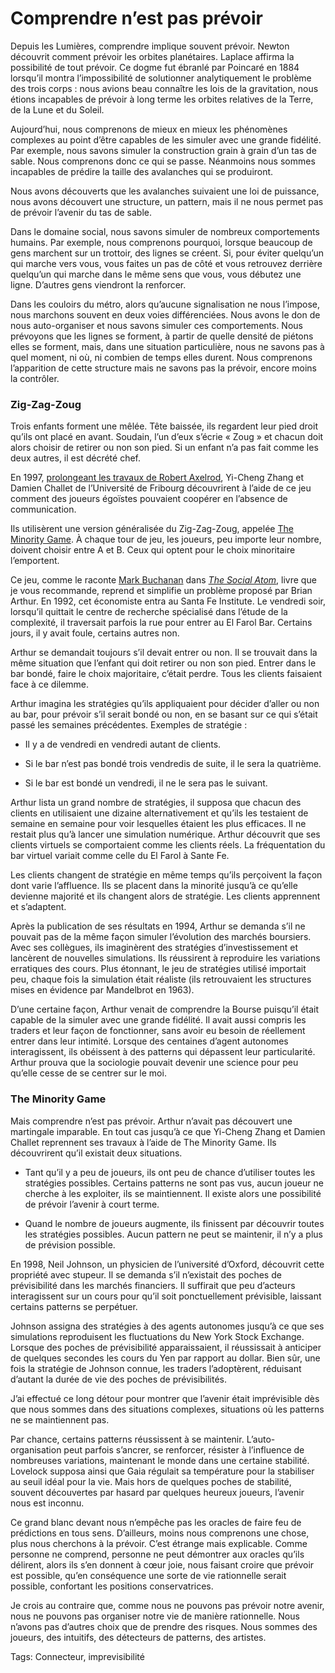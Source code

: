 # Comprendre n’est pas prévoir

Depuis les Lumières, comprendre implique souvent prévoir. Newton découvrit comment prévoir les orbites planétaires. Laplace affirma la possibilité de tout prévoir. Ce dogme fut ébranlé par Poincaré en 1884 lorsqu’il montra l’impossibilité de solutionner analytiquement le problème des trois corps : nous avions beau connaître les lois de la gravitation, nous étions incapables de prévoir à long terme les orbites relatives de la Terre, de la Lune et du Soleil.

Aujourd’hui, nous comprenons de mieux en mieux les phénomènes complexes au point d’être capables de les simuler avec une grande fidélité. Par exemple, nous savons simuler la construction grain à grain d’un tas de sable. Nous comprenons donc ce qui se passe. Néanmoins nous sommes incapables de prédire la taille des avalanches qui se produiront.

Nous avons découverts que les avalanches suivaient une loi de puissance, nous avons découvert une structure, un pattern, mais il ne nous permet pas de prévoir l’avenir du tas de sable.

Dans le domaine social, nous savons simuler de nombreux comportements humains. Par exemple, nous comprenons pourquoi, lorsque beaucoup de gens marchent sur un trottoir, des lignes se créent. Si, pour éviter quelqu’un qui marche vers vous, vous faites un pas de côté et vous retrouvez derrière quelqu’un qui marche dans le même sens que vous, vous débutez une ligne. D’autres gens viendront la renforcer.

Dans les couloirs du métro, alors qu’aucune signalisation ne nous l’impose, nous marchons souvent en deux voies différenciées. Nous avons le don de nous auto-organiser et nous savons simuler ces comportements. Nous prévoyons que les lignes se forment, à partir de quelle densité de piétons elles se forment, mais, dans une situation particulière, nous ne savons pas à quel moment, ni où, ni combien de temps elles durent. Nous comprenons l’apparition de cette structure mais ne savons pas la prévoir, encore moins la contrôler.

### Zig-Zag-Zoug

Trois enfants forment une mêlée. Tête baissée, ils regardent leur pied droit qu’ils ont placé en avant. Soudain, l’un d’eux s’écrie « Zoug » et chacun doit alors choisir de retirer ou non son pied. Si un enfant n’a pas fait comme les deux autres, il est décrété chef.

En 1997, [prolongeant les travaux de Robert Axelrod](/2007/05/24/le-dilemme-du-prisonnier/), Yi-Cheng Zhang et Damien Challet de l’Université de Fribourg découvrirent à l’aide de ce jeu comment des joueurs égoïstes pouvaient coopérer en l’absence de communication.

Ils utilisèrent une version généralisée du Zig-Zag-Zoug, appelée [The Minority Game](http://www.unifr.ch/econophysics/minority/). À chaque tour de jeu, les joueurs, peu importe leur nombre, doivent choisir entre A et B. Ceux qui optent pour le choix minoritaire l’emportent.

Ce jeu, comme le raconte [Mark Buchanan](http://pagesperso-orange.fr/mark.buchanan/indexMB.html) dans [*The Social Atom*](http://www.amazon.com/Social-Atom-Cheaters-Neighbor-Usually/dp/1596910135), livre que je vous recommande, reprend et simplifie un problème proposé par Brian Arthur. En 1992, cet économiste entra au Santa Fe Institute. Le vendredi soir, lorsqu’il quittait le centre de recherche spécialisé dans l’étude de la complexité, il traversait parfois la rue pour entrer au El Farol Bar. Certains jours, il y avait foule, certains autres non.

Arthur se demandait toujours s’il devait entrer ou non. Il se trouvait dans la même situation que l’enfant qui doit retirer ou non son pied. Entrer dans le bar bondé, faire le choix majoritaire, c’était perdre. Tous les clients faisaient face à ce dilemme.

Arthur imagina les stratégies qu’ils appliquaient pour décider d’aller ou non au bar, pour prévoir s’il serait bondé ou non, en se basant sur ce qui s’était passé les semaines précédentes. Exemples de stratégie :

- Il y a de vendredi en vendredi autant de clients.

- Si le bar n’est pas bondé trois vendredis de suite, il le sera la quatrième.

- Si le bar est bondé un vendredi, il ne le sera pas le suivant.

Arthur lista un grand nombre de stratégies, il supposa que chacun des clients en utilisaient une dizaine alternativement et qu’ils les testaient de semaine en semaine pour voir lesquelles étaient les plus efficaces. Il ne restait plus qu’à lancer une simulation numérique. Arthur découvrit que ses clients virtuels se comportaient comme les clients réels. La fréquentation du bar virtuel variait comme celle du El Farol à Sante Fe.

Les clients changent de stratégie en même temps qu’ils perçoivent la façon dont varie l’affluence. Ils se placent dans la minorité jusqu’à ce qu’elle devienne majorité et ils changent alors de stratégie. Les clients apprennent et s’adaptent.

Après la publication de ses résultats en 1994, Arthur se demanda s’il ne pouvait pas de la même façon simuler l’évolution des marchés boursiers. Avec ses collègues, ils imaginèrent des stratégies d’investissement et lancèrent de nouvelles simulations. Ils réussirent à reproduire les variations erratiques des cours. Plus étonnant, le jeu de stratégies utilisé importait peu, chaque fois la simulation était réaliste (ils retrouvaient les structures mises en évidence par Mandelbrot en 1963).

D’une certaine façon, Arthur venait de comprendre la Bourse puisqu’il était capable de la simuler avec une grande fidélité. Il avait aussi compris les traders et leur façon de fonctionner, sans avoir eu besoin de réellement entrer dans leur intimité. Lorsque des centaines d’agent autonomes interagissent, ils obéissent à des patterns qui dépassent leur particularité. Arthur prouva que la sociologie pouvait devenir une science pour peu qu’elle cesse de se centrer sur le moi.

### The Minority Game

Mais comprendre n’est pas prévoir. Arthur n’avait pas découvert une martingale imparable. En tout cas jusqu’à ce que Yi-Cheng Zhang et Damien Challet reprennent ses travaux à l’aide de The Minority Game. Ils découvrirent qu’il existait deux situations.

- Tant qu’il y a peu de joueurs, ils ont peu de chance d’utiliser toutes les stratégies possibles. Certains patterns ne sont pas vus, aucun joueur ne cherche à les exploiter, ils se maintiennent. Il existe alors une possibilité de prévoir l’avenir à court terme.

- Quand le nombre de joueurs augmente, ils finissent par découvrir toutes les stratégies possibles. Aucun pattern ne peut se maintenir, il n’y a plus de prévision possible.

En 1998, Neil Johnson, un physicien de l’université d’Oxford, découvrit cette propriété avec stupeur. Il se demanda s’il n’existait des poches de prévisibilité dans les marchés financiers. Il suffirait que peu d’acteurs interagissent sur un cours pour qu’il soit ponctuellement prévisible, laissant certains patterns se perpétuer.

Johnson assigna des stratégies à des agents autonomes jusqu’à ce que ses simulations reproduisent les fluctuations du New York Stock Exchange. Lorsque des poches de prévisibilité apparaissaient, il réussissait à anticiper de quelques secondes les cours du Yen par rapport au dollar. Bien sûr, une fois la stratégie de Johnson connue, les traders l’adoptèrent, réduisant d’autant la durée de vie des poches de prévisibilités.

J’ai effectué ce long détour pour montrer que l’avenir était imprévisible dès que nous sommes dans des situations complexes, situations où les patterns ne se maintiennent pas.

Par chance, certains patterns réussissent à se maintenir. L’auto-organisation peut parfois s’ancrer, se renforcer, résister à l’influence de nombreuses variations, maintenant le monde dans une certaine stabilité. Lovelock supposa ainsi que Gaia régulait sa température pour la stabiliser au seuil idéal pour la vie. Mais hors de quelques poches de stabilité, souvent découvertes par hasard par quelques heureux joueurs, l’avenir nous est inconnu.

Ce grand blanc devant nous n’empêche pas les oracles de faire feu de prédictions en tous sens. D’ailleurs, moins nous comprenons une chose, plus nous cherchons à la prévoir. C’est étrange mais explicable. Comme personne ne comprend, personne ne peut démontrer aux oracles qu’ils délirent, alors ils s’en donnent à cœur joie, nous faisant croire que prévoir est possible, qu’en conséquence une sorte de vie rationnelle serait possible, confortant les positions conservatrices.

Je crois au contraire que, comme nous ne pouvons pas prévoir notre avenir, nous ne pouvons pas organiser notre vie de manière rationnelle. Nous n’avons pas d’autres choix que de prendre des risques. Nous sommes des joueurs, des intuitifs, des détecteurs de patterns, des artistes.

Tags: Connecteur, imprevisibilité